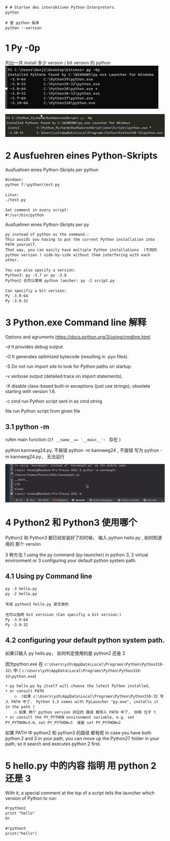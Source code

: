 
```
# # Starten des interaktiven Python-Interpreters.
python

# 查 python 版本 
python --version

```


# 1 Py -0p
列出一共 install 多少 version / bit version 的 python 
![](image/Pasted%20image%2020240326190653.png)

![](image/Pasted%20image%2020240326190823.png)

# 2 Ausfuehren eines Python-Skripts

Ausfuehren eines Python-Skripts per python 

```
Windows:
python f:\python\test.py

Linux:
./test.py

Set comment in every script:
#!/usr/bin/python
```

Ausfuehren eines Python-Skripts per py
```
py instead of python as the command.: 
This avoids you having to put the current Python installation into PATH yourself. 
That way, you can easily have multiple Python installations  (不同的 python version ) side-by-side without them interfering with each other.

You can also specify a version: 
Python3: py -3.7 or py -3.8 
Python2 也可以使用 python lancher: py -2 script.py

Can specifiy a bit version: 
Py -3.9-64  
Py -3.9-32
```


# 3 Python.exe Command line 解释

Options and agruments 
https://docs.python.org/3/using/cmdline.html

-d
It provides debug output.

-O
It generates optimized bytecode (resulting in .pyo files).

-S
Do not run import site to look for Python paths on startup.

-v
verbose output (detailed trace on import statements).

-X
disable class-based built-in exceptions (just use strings); obsolete starting with version 1.6.

-c cmd
run Python script sent in as cmd string

file
run Python script from given file


## 3.1 python -m

rufen main function  (`If __name__== '__main__': ` 存在 )

python kannweg24.py, 不报错 
python -m kannweg24 , 不报错 
写为 python -m kannweg24.py， 无法运行

![](images/Pasted%20image%2020240415165406.png)

# 4 Python2 和 Python3 使用哪个


Python2 和 Python3 都已经安装好了的时候， 输入 python hello.py , 如何知道 用的 那个 version  

3 种方法
1 using the py command (py-launcher) in python 3, 
2  virtual environment or 
3 configuring your default python system path. 

## 4.1 Using py Command line 

```
py -3 hello.py
py -2 hello.py

写成 python3 hello.py 是无效的 

也可以指明 bit verssion (Can specifiy a bit version:) 
Py -3.9-64  
Py -3.9-32

```

## 4.2 configuring your default python system path. 

如果只输入 py hello.py， 如何判定使用的是 python2  还是 3 

因为python.exe 在  `c:\Users\yzh\AppData\Local\Programs\Python\Python310-32\` 中  ( `c:\Users\yzh\AppData\Local\Programs\Python\Python310-32\python.exe`)

	• py hello.py by itself will choose the latest Python installed, 
	• or consult PATH 
		○  (如果 c:\Users\yzh\AppData\Local\Programs\Python\Python310-32 写入 PATH 中了， Python 3.3 comes with PyLauncher "py.exe", installs it in the path )
		○ 如果 两个 python version 对应的 路径 都写入 PATH 中了， 则用 位于 t
	• or consult the PY_PYTHON environment variable, e.g. set PY_PYTHON=3.6，set PY_PYTHON=3  或者 set PY_PYTHON=2

如果 PATH 中 python2 和 python3 的路径 都有呢 
In case you have both python 2 and 3 in your path, you can move up the Python27 folder in your path, so it search and executes python 2 first.


# 5 hello.py 中的内容 指明  用 python 2 还是 3 

With it, a special comment at the top of a script tells the launcher which version of Python to run:

```
#!python2
print "hello"
Or

#!python3
print("hello")

```


